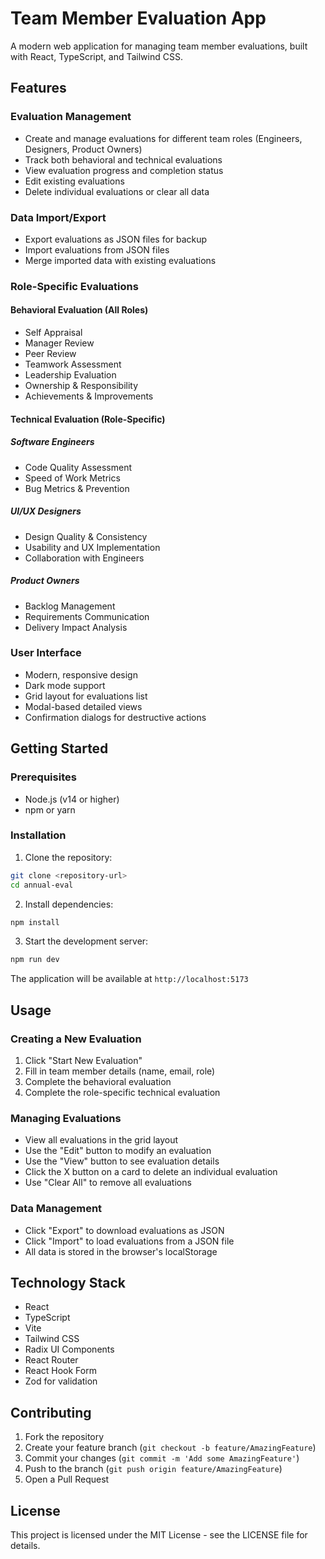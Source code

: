 # Team Member Evaluation App

A modern web application for managing team member evaluations, built with React, TypeScript, and Tailwind CSS.

## Features

### Evaluation Management

- Create and manage evaluations for different team roles (Engineers, Designers, Product Owners)
- Track both behavioral and technical evaluations
- View evaluation progress and completion status
- Edit existing evaluations
- Delete individual evaluations or clear all data

### Data Import/Export

- Export evaluations as JSON files for backup
- Import evaluations from JSON files
- Merge imported data with existing evaluations

### Role-Specific Evaluations

#### Behavioral Evaluation (All Roles)

- Self Appraisal
- Manager Review
- Peer Review
- Teamwork Assessment
- Leadership Evaluation
- Ownership & Responsibility
- Achievements & Improvements

#### Technical Evaluation (Role-Specific)

##### Software Engineers

- Code Quality Assessment
- Speed of Work Metrics
- Bug Metrics & Prevention

##### UI/UX Designers

- Design Quality & Consistency
- Usability and UX Implementation
- Collaboration with Engineers

##### Product Owners

- Backlog Management
- Requirements Communication
- Delivery Impact Analysis

### User Interface

- Modern, responsive design
- Dark mode support
- Grid layout for evaluations list
- Modal-based detailed views
- Confirmation dialogs for destructive actions

## Getting Started

### Prerequisites

- Node.js (v14 or higher)
- npm or yarn

### Installation

1. Clone the repository:

```bash
git clone <repository-url>
cd annual-eval
```

2. Install dependencies:

```bash
npm install
```

3. Start the development server:

```bash
npm run dev
```

The application will be available at `http://localhost:5173`

## Usage

### Creating a New Evaluation

1. Click "Start New Evaluation"
2. Fill in team member details (name, email, role)
3. Complete the behavioral evaluation
4. Complete the role-specific technical evaluation

### Managing Evaluations

- View all evaluations in the grid layout
- Use the "Edit" button to modify an evaluation
- Use the "View" button to see evaluation details
- Click the X button on a card to delete an individual evaluation
- Use "Clear All" to remove all evaluations

### Data Management

- Click "Export" to download evaluations as JSON
- Click "Import" to load evaluations from a JSON file
- All data is stored in the browser's localStorage

## Technology Stack

- React
- TypeScript
- Vite
- Tailwind CSS
- Radix UI Components
- React Router
- React Hook Form
- Zod for validation

## Contributing

1. Fork the repository
2. Create your feature branch (`git checkout -b feature/AmazingFeature`)
3. Commit your changes (`git commit -m 'Add some AmazingFeature'`)
4. Push to the branch (`git push origin feature/AmazingFeature`)
5. Open a Pull Request

## License

This project is licensed under the MIT License - see the LICENSE file for details.
